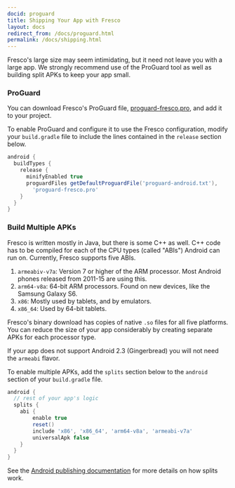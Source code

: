 ```yaml
---
docid: proguard
title: Shipping Your App with Fresco
layout: docs
redirect_from: /docs/proguard.html
permalink: /docs/shipping.html
---
```


Fresco's large size may seem intimidating, but it need not leave you with a large app. We strongly recommend use of the ProGuard tool as well as building split APKs to keep your app small.

### ProGuard

You can download Fresco's ProGuard file, [proguard-fresco.pro](https://raw.githubusercontent.com/facebook/fresco/master/fbcore/proguard-fresco.pro), and add it to your project.

To enable ProGuard and configure it to use the Fresco configuration, modify your `build.gradle` file to include the lines contained in the `release` section below.

```groovy
android {
  buildTypes {
    release {
      minifyEnabled true
      proguardFiles getDefaultProguardFile('proguard-android.txt'),
        'proguard-fresco.pro'
    }
  }
}
```

### Build Multiple APKs

Fresco is written mostly in Java, but there is some C++ as well. C++ code has to be compiled for each of the CPU types (called "ABIs") Android can run on. Currently, Fresco supports five ABIs.

1. `armeabiv-v7a`: Version 7 or higher of the ARM processor. Most Android phones released from 2011-15 are using this.
2. `arm64-v8a`: 64-bit ARM processors. Found on new devices, like the Samsung Galaxy S6.
3. `x86`: Mostly used by tablets, and by emulators.
4. `x86_64`: Used by 64-bit tablets.

Fresco's binary download has copies of native `.so` files for all five platforms. You can reduce the size of your app considerably by creating separate APKs for each processor type.

If your app does not support Android 2.3 (Gingerbread) you will not need the `armeabi` flavor.

To enable multiple APKs, add the `splits` section below to the `android` section of your `build.gradle` file.

```groovy
android {
  // rest of your app's logic
  splits {
    abi {
        enable true
        reset()
        include 'x86', 'x86_64', 'arm64-v8a', 'armeabi-v7a'
        universalApk false
    }
  }
}
```

See the [Android publishing documentation](https://developer.android.com/google/play/publishing/multiple-apks.html) for more details on how splits work.

